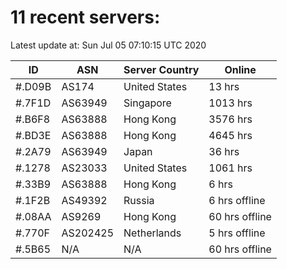# 11 recent servers:

Latest update at: Sun Jul 05 07:10:15 UTC 2020

| ID | ASN | Server Country | Online |
| -- | --- | -------------- | ------ |
| #.D09B | AS174 | United States | 13 hrs |
| #.7F1D | AS63949 | Singapore | 1013 hrs |
| #.B6F8 | AS63888 | Hong Kong | 3576 hrs |
| #.BD3E | AS63888 | Hong Kong | 4645 hrs |
| #.2A79 | AS63949 | Japan | 36 hrs |
| #.1278 | AS23033 | United States | 1061 hrs |
| #.33B9 | AS63888 | Hong Kong | 6 hrs |
| #.1F2B | AS49392 | Russia | 6 hrs offline |
| #.08AA | AS9269 | Hong Kong | 60 hrs offline |
| #.770F | AS202425 | Netherlands | 5 hrs offline |
| #.5B65 | N/A | N/A | 60 hrs offline |


